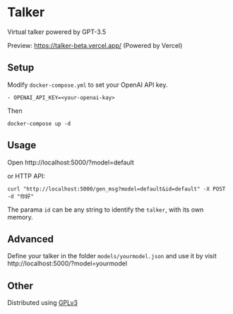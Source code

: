 # Talker

Virtual talker powered by GPT-3.5

Preview: https://talker-beta.vercel.app/  (Powered by Vercel)

## Setup

Modify `docker-compose.yml` to set your OpenAI API key.

```
- OPENAI_API_KEY=<your-openai-kay>
```

Then 
```
docker-compose up -d
```

## Usage

Open http://localhost:5000/?model=default

or HTTP API:
```
curl "http://localhost:5000/gen_msg?model=default&id=default" -X POST -d "你好"
```

The parama `id` can be any string to identify the `talker`, with its own memory.

## Advanced

Define your talker in the folder `models/yourmodel.json` and use it by visit http://localhost:5000/?model=yourmodel

## Other

Distributed using [GPLv3](LICENSE)
